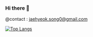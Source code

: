 ### Hi there 👋

@contact : jaehyeok.song0@gmail.com  

[![Top Langs](https://github-readme-stats.vercel.app/api/top-langs/?username=JaehyeokSong0&layout=compact&count_private=false)](https://github.com/anuraghazra/github-readme-stats)
